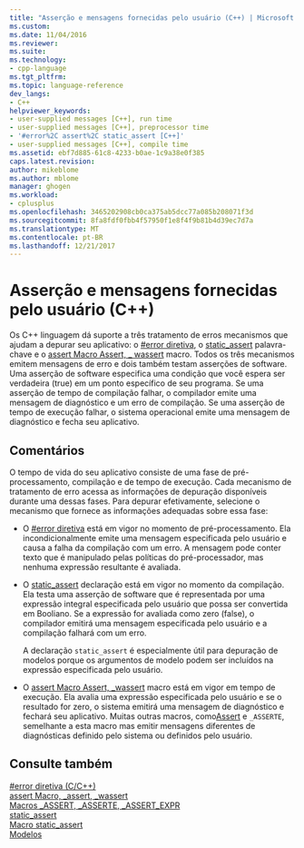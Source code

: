 ```yaml
---
title: "Asserção e mensagens fornecidas pelo usuário (C++) | Microsoft Docs"
ms.custom: 
ms.date: 11/04/2016
ms.reviewer: 
ms.suite: 
ms.technology:
- cpp-language
ms.tgt_pltfrm: 
ms.topic: language-reference
dev_langs:
- C++
helpviewer_keywords:
- user-supplied messages [C++], run time
- user-supplied messages [C++], preprocessor time
- '#error%2C assert%2C static_assert [C++]'
- user-supplied messages [C++], compile time
ms.assetid: ebf7d885-61c8-4233-b0ae-1c9a38e0f385
caps.latest.revision: 
author: mikeblome
ms.author: mblome
manager: ghogen
ms.workload:
- cplusplus
ms.openlocfilehash: 3465202908cb0ca375ab5dcc77a085b208071f3d
ms.sourcegitcommit: 8fa8fdf0fbb4f57950f1e8f4f9b81b4d39ec7d7a
ms.translationtype: MT
ms.contentlocale: pt-BR
ms.lasthandoff: 12/21/2017
---
```

# <a name="assertion-and-user-supplied-messages-c"></a>Asserção e mensagens fornecidas pelo usuário (C++)
Os C++ linguagem dá suporte a três tratamento de erros mecanismos que ajudam a depurar seu aplicativo: o [#error diretiva](../preprocessor/hash-error-directive-c-cpp.md), o [static_assert](../cpp/static-assert.md) palavra-chave e o [assert Macro Assert, _ wassert](../c-runtime-library/reference/assert-macro-assert-wassert.md) macro. Todos os três mecanismos emitem mensagens de erro e dois também testam asserções de software. Uma asserção de software especifica uma condição que você espera ser verdadeira (true) em um ponto específico de seu programa. Se uma asserção de tempo de compilação falhar, o compilador emite uma mensagem de diagnóstico e um erro de compilação. Se uma asserção de tempo de execução falhar, o sistema operacional emite uma mensagem de diagnóstico e fecha seu aplicativo.  
  
## <a name="remarks"></a>Comentários  
 O tempo de vida do seu aplicativo consiste de uma fase de pré-processamento, compilação e de tempo de execução. Cada mecanismo de tratamento de erro acessa as informações de depuração disponíveis durante uma dessas fases. Para depurar efetivamente, selecione o mecanismo que fornece as informações adequadas sobre essa fase:  
  
-   O [#error diretiva](../preprocessor/hash-error-directive-c-cpp.md) está em vigor no momento de pré-processamento. Ela incondicionalmente emite uma mensagem especificada pelo usuário e causa a falha da compilação com um erro. A mensagem pode conter texto que é manipulado pelas políticas do pré-processador, mas nenhuma expressão resultante é avaliada.  
  
-   O [static_assert](../cpp/static-assert.md) declaração está em vigor no momento da compilação. Ela testa uma asserção de software que é representada por uma expressão integral especificada pelo usuário que possa ser convertida em Booliano. Se a expressão for avaliada como zero (false), o compilador emitirá uma mensagem especificada pelo usuário e a compilação falhará com um erro.  
  
     A declaração `static_assert` é especialmente útil para depuração de modelos porque os argumentos de modelo podem ser incluídos na expressão especificada pelo usuário.  
  
-   O [assert Macro Assert, _wassert](../c-runtime-library/reference/assert-macro-assert-wassert.md) macro está em vigor em tempo de execução. Ela avalia uma expressão especificada pelo usuário e se o resultado for zero, o sistema emitirá uma mensagem de diagnóstico e fechará seu aplicativo. Muitas outras macros, como[Assert](../c-runtime-library/reference/assert-asserte-assert-expr-macros.md) e `_ASSERTE`, semelhante a esta macro mas emitir mensagens diferentes de diagnósticas definido pelo sistema ou definidos pelo usuário.  
  
## <a name="see-also"></a>Consulte também  
 [#error diretiva (C/C++)](../preprocessor/hash-error-directive-c-cpp.md)   
 [assert Macro, _assert, _wassert](../c-runtime-library/reference/assert-macro-assert-wassert.md)   
 [Macros _ASSERT, _ASSERTE, _ASSERT_EXPR](../c-runtime-library/reference/assert-asserte-assert-expr-macros.md)   
 [static_assert](../cpp/static-assert.md)   
 [Macro static_assert](../c-runtime-library/reference/static-assert-macro.md)   
 [Modelos](../cpp/templates-cpp.md)